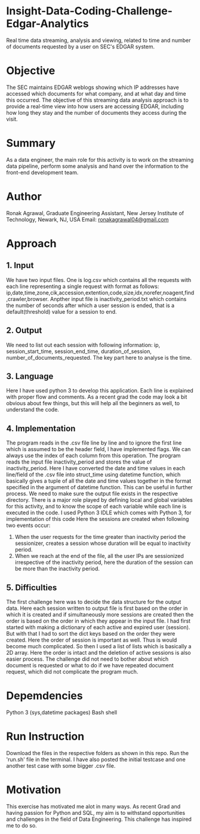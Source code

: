 # Insight-Data-Coding-Challenge-Edgar-Analytics
Real time data streaming, analysis and viewing, related to time and number of documents requested by a user on SEC's EDGAR system.

# Objective
The SEC maintains EDGAR weblogs showing which IP addresses have accessed which documents for what company, and at what day and time this occurred. The objective of this streaming data analysis approach is to provide a real-time view into how users are accessing EDGAR, including how long they stay and the number of documents they access during the visit.

# Summary
As a data engineer, the main role for this activity is to work on the streaming data pipeline, perform some analysis and hand over the information to the front-end development team.

# Author
Ronak Agrawal, Graduate Engineering Assistant, New Jersey Institute of Technology, Newark, NJ, USA
Email: ronakagrawal04@gmail.com

# Approach
## 1. Input
We have two input files. One is log.csv which contains all the requests with each line representing a single request with format as follows: ip,date,time,zone,cik,accession,extention,code,size,idx,norefer,noagent,find,crawler,browser. Anpther input file is inactivity_period.txt which contains the number of seconds after which a user session is ended, that is a default(threshold) value for a session to end.

## 2. Output
We need to list out each session with following information: ip, session_start_time, session_end_time, duration_of_session, number_of_documents_requested. The key part here to analyse is the time.

## 3. Language
Here I have used python 3 to develop this application. Each line is explained with proper flow and comments. As a recent grad the code may look a bit obvious about few things, but this will help all the beginners as well, to understand the code.

## 4. Implementation
The program reads in the .csv file line by line and to ignore the first line which is assumed to be the header field, I have implemented flags. We can always use the index of each column from this operation. The program reads the input file inactivity_period and stores the value of inactivity_period. Here I have converted the date and time values in each line/field of the .csv file into struct_time using datetime function, which basically gives a tuple of all the date and time values together in the format specified in the argument of datetime function. This can be useful in further process. We need to make sure the output file exists in the respective directory. There is a major role played by defining local and global variables for this activity, and to know the scope of each variable while each line is executed in the code. I used Python 3 IDLE which comes with Python 3, for implementation of this code
Here the sessions are created when following two events occur:
1. When the user requests for the time greater than inactivity period the sessionizer, creates a session whose duration will be equal to inactivity period. 
2. When we reach at the end of the file, all the user IPs are sessionized irrespective of the inactivity period, here the duration of the session can be more than the inactivity period. 

## 5. Difficulties
The first challenge here was to decide the data structure for the output data. Here each session written to output file is first based on the order in which it is created and if simultaneously more sessions are created then the order is based on the order in which they appear in the input file. I had first started with making a dictionary of each active and expired user (session). But with that I had to sort the dict keys based on the order they were created. Here the order of session is important as well. Thus is would become much complicated. So then I used a list of lists which is basically a 2D array. Here the order is intact and the deletion of active sessions is also easier process. The challenge did not need to bother about which document is requested or what to do if we have repeated document request, which did not complicate the program much.

# Depemdencies
Python 3 (sys,datetime packages)
Bash shell

# Run Instruction
Download the files in the respective folders as shown in this repo. Run the 'run.sh' file in the terminal. I have also posted the initial testcase and one another test case with some bigger .csv file.

# Motivation
This exercise has motivated me alot in many ways. As recent Grad and having passion for Python and SQL, my aim is to withstand opportunities and challenges in the field of Data Engineering. This challenge has inspired me to do so.
